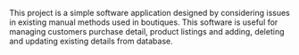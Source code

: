 This project is a simple software application designed by
considering issues in existing manual methods used in
boutiques. This software is useful for managing customers
purchase detail, product listings and adding, deleting and
updating existing details from database.

